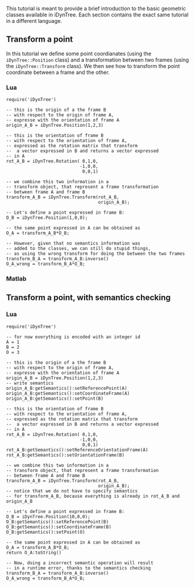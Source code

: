 This tutorial is meant to provide a brief introduction to the basic geometric classes available in iDynTree.
Each section contains the exact same tutorial in a different language. 

## Transform a point
In this tutorial we define some point coordianates (using the `iDynTree::Position` class) 
and a transformation between two frames (using the `iDynTree::Transform` class). We then see how
to transform the point coordinate between a frame and the other.


### Lua 
~~~
require('iDynTree')

-- this is the origin of a the frame B 
-- with respect to the origin of frame A,
-- expresse with the orientation of frame A
origin_A_B = iDynTree.Position(1,2,3) 

-- this is the orientation of frame B
-- with respect to the orientation of frame A,
-- expressed as the rotation matrix that transform
--  a vector expressed in B and returns a vector expressed 
-- in A 
rot_A_B = iDynTree.Rotation( 0,1,0,
                            -1,0,0,
                             0,0,1)

-- we combine this two information in a 
-- transform object, that represent a frame transformation
-- between frame A and frame B
transform_A_B = iDynTree.Transform(rot_A_B,
                                   origin_A_B);
                                   
-- Let's define a point expressed in frame B:
O_B = iDynTree.Position(1,0,0);

-- the same point expressed in A can be obtained as
O_A = transform_A_B*O_B; 

-- However, given that no semantics information was 
-- added to the classes, we can still do stupid things,
-- as using the wrong transform for doing the between the two frames
transform_B_A = transform_A_B:inverse()
O_A_wrong = transform_B_A*O_B; 
~~~
### Matlab

## Transform a point, with semantics checking 

### Lua 
~~~
require('iDynTree')

-- for now everything is encoded with an integer id
A = 1
B = 2
O = 3

-- this is the origin of a the frame B 
-- with respect to the origin of frame A,
-- expresse with the orientation of frame A
origin_A_B = iDynTree.Position(1,2,3) 
-- write semantics 
origin_A_B:getSemantics():setReferencePoint(A)
origin_A_B:getSemantics():setCoordinateFrame(A)
origin_A_B:getSemantics():setPoint(B)

-- this is the orientation of frame B
-- with respect to the orientation of frame A,
-- expressed as the rotation matrix that transform
--  a vector expressed in B and returns a vector expressed 
-- in A 
rot_A_B = iDynTree.Rotation( 0,1,0,
                            -1,0,0,
                             0,0,1)
rot_A_B:getSemantics():setReferenceOrientationFrame(A)
rot_A_B:getSemantics():setOrientationFrame(B)

-- we combine this two information in a 
-- transform object, that represent a frame transformation
-- between frame A and frame B
transform_A_B = iDynTree.Transform(rot_A_B,
                                   origin_A_B);
-- notice that we do not have to specify semantics 
-- for transform_A_B, because everything is already in rot_A_B and origin_A_B 
                                   
-- Let's define a point expressed in frame B:
O_B = iDynTree.Position(10,0,0);
O_B:getSemantics():setReferencePoint(B)
O_B:getSemantics():setCoordinateFrame(B)
O_B:getSemantics():setPoint(O)

-- the same point expressed in A can be obtained as
O_A = transform_A_B*O_B; 
return O_A:toString()

-- Now, doing a incorrect semantic operation will result 
-- in a runtime error, thanks to the semantics checking
transform_B_A = transform_A_B:inverse()
O_A_wrong = transform_B_A*O_B; 
~~~
